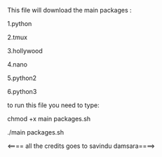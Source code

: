 This file will download the main packages :

1.python

2.tmux

3.hollywood

4.nano

5.python2

6.python3

to run this file you need to type:

chmod +x main packages.sh 


./main packages.sh


<==== all the credits goes to savindu damsara====>
